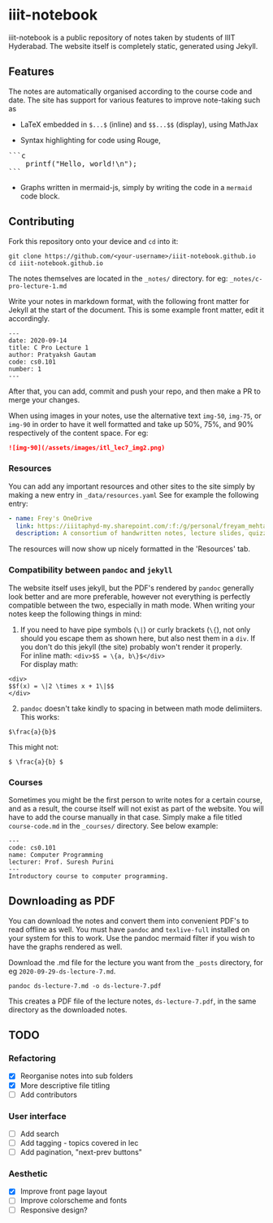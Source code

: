 # iiit-notebook

iiit-notebook is a public repository of notes taken by students of IIIT Hyderabad. 
The website itself is completely static, generated using Jekyll.

## Features

The notes are automatically organised according to the course code and date.
The site has support for various features to improve note-taking such as

+ LaTeX embedded in `$...$` (inline) and `$$...$$` (display), using MathJax

+ Syntax highlighting for code using Rouge, 
<pre>
```c
	printf("Hello, world!\n");
```
</pre>
+ Graphs written in mermaid-js, simply by writing the code in a `mermaid` code block.

## Contributing

Fork this repository onto your device and `cd` into it:
```
git clone https://github.com/<your-username>/iiit-notebook.github.io
cd iiit-notebook.github.io
```

The notes themselves are located in the `_notes/` directory.
for eg: `_notes/c-pro-lecture-1.md`

Write your notes in markdown format, with the following front matter for Jekyll at the start of the document. This is some example front matter, edit it accordingly.
```
---
date: 2020-09-14
title: C Pro Lecture 1
author: Pratyaksh Gautam
code: cs0.101
number: 1
---
```
After that, you can add, commit and push your repo, and then make a PR to merge your changes.

When using images in your notes, use the alternative text `img-50`, `img-75`,
or `img-90` in order to have it well formatted and take up 50%, 75%, and 90%
respectively of the content space. For eg:

```markdown
![img-90](/assets/images/itl_lec7_img2.png)
```

### Resources

You can add any important resources and other sites to the site simply by making a new entry in `_data/resources.yaml`
See for example the following entry:
```yaml
- name: Frey's OneDrive
  link: https://iiitaphyd-my.sharepoint.com/:f:/g/personal/freyam_mehta_students_iiit_ac_in/Elqt-7vJgtNNuHEOBFx3tLsBqtl96QTG8OGAsnwWV7LAPQ?e=z5rJQt
  description: A consortium of handwritten notes, lecture slides, quizzes and other relevant files maintained by Freyam Mehta.
```

The resources will now show up nicely formatted in the 'Resources' tab.

### Compatibility between `pandoc` and `jekyll`

The website itself uses jekyll, but the PDF's rendered by `pandoc` generally look better and are more preferable, however not everything is perfectly compatible between the two, especially in math mode.
When writing your notes keep the following things in mind:

1. If you need to have pipe symbols (`\|`) or curly brackets (`\{`), not only should you escape them as shown here, but also nest them in a `div`. If you don't do this jekyll (the site) probably won't render it properly.  
For inline math: `<div>$S = \{a, b\}$</div>`  
For display math:
```
<div>
$$f(x) = \|2 \times x + 1\|$$
</div>
```

2. `pandoc` doesn't take kindly to spacing in between math mode delimiiters.  
This works:
```
$\frac{a}{b}$
```
This might not:
```
$ \frac{a}{b} $
```

### Courses

Sometimes you might be the first person to write notes for a certain course, and as a result, the course itself will not exist as part of the website.
You will have to add the course manually in that case. Simply make a file titled `course-code.md` in the `_courses/` directory. See below example:

```
---
code: cs0.101
name: Computer Programming
lecturer: Prof. Suresh Purini
---
Introductory course to computer programming.
```

## Downloading as PDF

You can download the notes and convert them into convenient PDF's to read offline as well. 
You must have `pandoc` and `texlive-full` installed on your system for this to work.
Use the pandoc mermaid filter if you wish to have the graphs rendered as well.

Download the .md file for the lecture you want from the `_posts` directory, for eg `2020-09-29-ds-lecture-7.md`.
```
pandoc ds-lecture-7.md -o ds-lecture-7.pdf
```
This creates a PDF file of the lecture notes, `ds-lecture-7.pdf`, in the same directory as the downloaded notes.

## TODO
### Refactoring
- [X] Reorganise notes into sub folders
- [X] More descriptive file titling
- [ ] Add contributors

### User interface
- [ ] Add search
- [ ] Add tagging - topics covered in lec
- [ ] Add pagination, "next-prev buttons"

### Aesthetic
- [X] Improve front page layout
- [ ] Improve colorscheme and fonts
- [ ] Responsive design?
